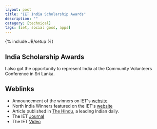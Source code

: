 ```yaml
---
layout: post
title: "IET India Scholarship Awards"
description: ""
category: [technical]
tags: [iet, social good, apps]
---
```

{% include JB/setup %}

## India Scholarship Awards

I also got the opportunity to represent India at the Community Volunteers Conference in Sri Lanka. 

## Weblinks

+ Announcement of the winners on IET's [website](http://theiet.in/iet-scholarship-award-winners)
+ North India Winners featured on the IET's [website](http://theiet.in/iit-kanpur)
+ Article published in [The Hindu](http://www.thehindu.com/features/education/pathways-to-innovation/article5251453.ece#), a leading Indian daily. 
+ The IET [Journal]()
+ The IET [Video](https://www.youtube.com/watch?v=NAyEXY_KS8M)
